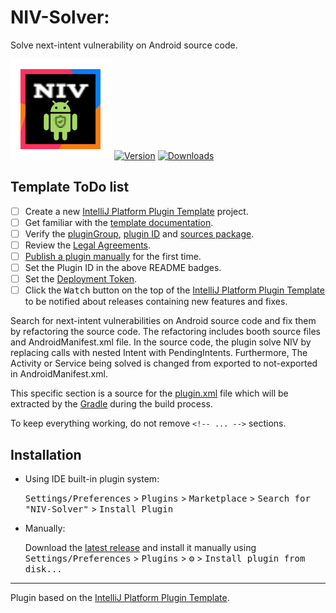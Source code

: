# NIV-Solver:
Solve next-intent vulnerability on Android source code.

![Build](https://github.com/zakarea/NIV-Solver/blob/main/src/main/resources/META-INF/pluginIcon.svg)
[![Version](https://img.shields.io/jetbrains/plugin/v/11059-extra-icons.svg)](https://plugins.jetbrains.com/plugin/25369-android-nesting-intents)
[![Downloads](https://img.shields.io/jetbrains/plugin/d/11057-extra-icons.svg)](https://plugins.jetbrains.com/plugin/25369-android-nesting-intents)

## Template ToDo list
- [ ] Create a new [IntelliJ Platform Plugin Template][template] project.
- [ ] Get familiar with the [template documentation][template].
- [ ] Verify the [pluginGroup](./gradle.properties), [plugin ID](./src/main/resources/META-INF/plugin.xml) and [sources package](./src/main/kotlin).
- [ ] Review the [Legal Agreements](https://plugins.jetbrains.com/docs/marketplace/legal-agreements.html).
- [ ] [Publish a plugin manually](https://plugins.jetbrains.com/docs/intellij/publishing-plugin.html?from=IJPluginTemplate) for the first time.
- [ ] Set the Plugin ID in the above README badges.
- [ ] Set the [Deployment Token](https://plugins.jetbrains.com/docs/marketplace/plugin-upload.html).
- [ ] Click the <kbd>Watch</kbd> button on the top of the [IntelliJ Platform Plugin Template][template] to be notified about releases containing new features and fixes.

<!-- Plugin description -->
Search for next-intent vulnerabilities on Android source code and fix them by refactoring the source code.
The refactoring includes booth source files and AndroidManifest.xml file.
In the source code, the plugin solve NIV by replacing calls with nested Intent with PendingIntents.
Furthermore, The Activity or Service being solved is changed from exported to not-exported in AndroidManifest.xml.

This specific section is a source for the [plugin.xml](/src/main/resources/META-INF/plugin.xml) file which will be extracted by the [Gradle](/build.gradle.kts) during the build process.

To keep everything working, do not remove `<!-- ... -->` sections. 
<!-- Plugin description end -->

## Installation

- Using IDE built-in plugin system:
  
  <kbd>Settings/Preferences</kbd> > <kbd>Plugins</kbd> > <kbd>Marketplace</kbd> > <kbd>Search for "NIV-Solver"</kbd> >
  <kbd>Install Plugin</kbd>
  
- Manually:

  Download the [latest release](https://github.com/zakarea/NIV-Solver/releases/latest) and install it manually using
  <kbd>Settings/Preferences</kbd> > <kbd>Plugins</kbd> > <kbd>⚙️</kbd> > <kbd>Install plugin from disk...</kbd>


---
Plugin based on the [IntelliJ Platform Plugin Template][template].

[template]: https://github.com/JetBrains/intellij-platform-plugin-template
